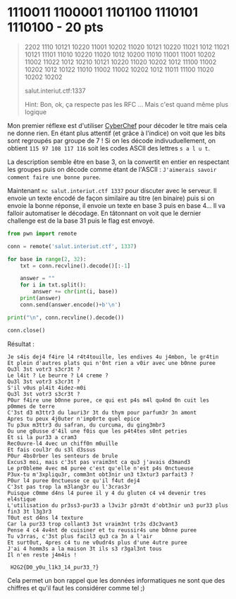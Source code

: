 # 1110011 1100001 1101100 1110101 1110100 - 20 pts

>  2202 1110 10121 10220 11001 10202 11020 10121 10220 11021 1012  11021 10121 11101 11010 10220 11020 1012 10200 11010 11001 11001 10202  11002 11022 1012 10210 10121 10220 11020 10202 1012 11100 11002 10202  1012 10122 11010 11002 11002 10202 1012 11011 11100 11020 10202 10202
>
> salut.interiut.ctf:1337
>
> Hint: Bon, ok, ça respecte pas les RFC ... Mais c'est quand même plus logique

Mon premier réflexe est d'utiliser [CyberChef](https://gchq.github.io/CyberChef/) pour décoder le titre mais cela ne donne rien. En étant plus attentif (et grâce à l'indice) on voit que les bits sont regroupés par groupe de 7 ! Si on les décode indivuduellement, on obtient `115 97 108 117 116` soit les codes ASCII des lettres `s a l u t`.

La description semble être en base 3, on la convertit en entier en respectant les groupes puis on décode comme étant de l'ASCII : `J'aimerais savoir comment faire une bonne puree`.

Maintenant `nc salut.interiut.ctf 1337` pour discuter avec le serveur. Il envoie un texte encodé de façon similaire au titre (en binaire) puis si on envoie la bonne réponse, il envoie un texte en base 3 puis en base 4... Il va falloir automatiser le décodage. En tâtonnant on voit que le dernier challenge est de la base 31 puis le flag est envoyé.

```python
from pwn import remote

conn = remote('salut.interiut.ctf', 1337)

for base in range(2, 32):
    txt = conn.recvline().decode()[:-1]

    answer = ""
    for i in txt.split():
        answer += chr(int(i, base))
    print(answer)
    conn.send(answer.encode()+b'\n')

print("\n", conn.recvline().decode())

conn.close()
```

Résultat :

```
Je s4is dej4 f4ire l4 r4t4touille, les endives 4u j4mbon, le gr4tin
Et plein d'autres plats qui n'0nt rien a v0ir avec une b0nne puree
Qu3l 3st votr3 s3cr3t ?
Le l4it ? Le beurre ? L4 creme ?
Qu3l 3st votr3 s3cr3t ?
S'il v0us pl4it 4idez-m0i
Qu3l 3st votr3 s3cr3t ?
P0ur f4ire une b0nne puree, ce qui est p4s m4l qu4nd 0n cuit les p0mmes de terre
C'3st d3 m3ttr3 du lauri3r 3t du thym pour parfum3r 3n amont
Apres tu peux 4j0uter n'imp0rte quel epice
Tu p3ux m3ttr3 du safran, du curcuma, du ging3mbr3
Ou une g0usse d'4il une f0is que les p4t4tes s0nt petries
Et si la pur33 a cram3
Rec0uvre-l4 4vec un chiff0n m0uille
Et fais coul3r du s3l d3ssus
P0ur 4bs0rber les senteurs de brule
Excus3 moi, mais c'3st pas vraim3nt ca qu3 j'avais d3mand3
Le pr0bleme 4vec m4 puree c'est qu'elle n'est p4s 0nctueuse
P3ux-tu m'3xpliqu3r, comm3nt obt3nir un3 t3xtur3 parfait3 ?
P0ur l4 puree 0nctueuse ce qu'il f4ut dej4
C'3st pas trop la m3lang3r ou l'3cras3r
Puisque c0mme d4ns l4 puree il y 4 du gluten c4 v4 devenir tres el4stique
L'utilisation du pr3ss3-pur33 a l3vi3r p3rm3t d'obt3nir un3 pur33 plus fin3 3t l3g3r3
T0ut est d4ns l4 texture
Car la pur33 trop collant3 3st vraim3nt tr3s d3c3vant3
Pense 4 c4 4v4nt de cuisiner et tu reussir4s une b0nne puree
Tu v3rras, c'3st plus facil3 qu3 ca 3n a l'air
Et surt0ut, 4pres c4 tu ne v0udr4s plus d'une 4utre puree
J'ai 4 homm3s a la maison 3t ils s3 r3gal3nt tous
Il n'en reste j4m4is !

 H2G2{D0_y0u_l1k3_14_pur33_?}
```

Cela permet un bon rappel que les données informatiques ne sont que des chiffres et qu'il faut les considérer comme tel ;)